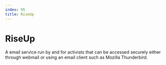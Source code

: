 ```yaml
---
index: 95
title: RiseUp
---
```

# RiseUp

A email service run by and for activists that can be accessed securely either through webmail or using an email client such as Mozilla Thunderbird.
